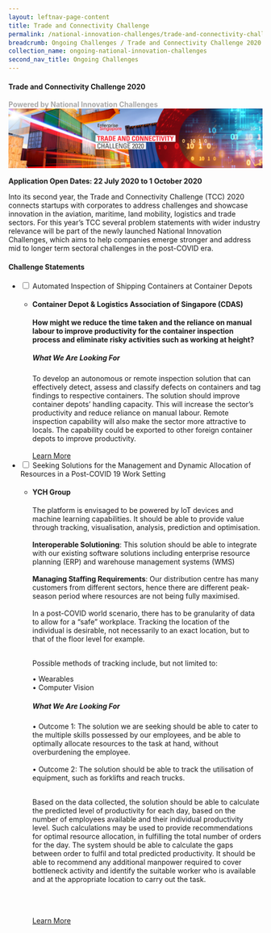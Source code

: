```yaml
---
layout: leftnav-page-content
title: Trade and Connectivity Challenge
permalink: /national-innovation-challenges/trade-and-connectivity-challenge-2020
breadcrumb: Ongoing Challenges / Trade and Connectivity Challenge 2020
collection_name: ongoing-national-innovation-challenges
second_nav_title: Ongoing Challenges
---
```

#### Trade and Connectivity Challenge 2020
<font color="#a9a9a9"><b>Powered by National Innovation Challenges</b></font>
[![1](/images/tcc2020_banner.jpg)](http://tradeandconnectivity.innovation-challenge.sg)

**Application Open Dates: 22 July 2020 to 1 October 2020**<br>

Into its second year, the Trade and Connectivity Challenge (TCC) 2020 connects startups with corporates to address challenges and showcase innovation in the aviation, maritime, land mobility, logistics and trade sectors. For this year’s TCC  several problem statements with wider industry relevance will be part of the newly launched National Innovation Challenges, which aims to help companies emerge stronger and address mid to longer term sectoral challenges in the post-COVID era. 

<!-- start of wrapper div -->
<!-- start of first drop down box -->
<div id="wrapper"> 
  <h4> Challenge Statements</h4>
<ul>
  <li>
    <input type="checkbox" id="list-item-1">
    <label for="list-item-1" class="first">Automated Inspection of Shipping Containers at Container Depots</label>
        <ul>
          <li><b><h4>Container Depot & Logistics Association of Singapore (CDAS)</h4>How might we reduce the time taken and the reliance on manual labour to improve productivity for the container inspection process and eliminate risky activities such as working at height?</b>
            <h5>What We Are Looking For</h5>
To develop an autonomous or remote inspection solution that can effectively detect, assess and classify defects on containers and tag findings to respective containers. The solution should improve container depots’ handling capacity. This will increase the sector’s productivity and reduce reliance on manual labour. Remote inspection capability will also make the sector more attractive to locals. The capability could be exported to other foreign container depots to improve productivity.
<br><br>
<a href="http://tradeandconnectivity.innovation-challenge.sg" target="_blank" >Learn More</a>
      </li>
     </ul>
   </li>
<!-- end of first drop down box -->
<!-- start of first drop down box -->
    <li>
    <input type="checkbox" id="list-item-2">
    <label for="list-item-2">Seeking Solutions for the Management and Dynamic Allocation of Resources in a Post-COVID 19 Work Setting</label>
      <ul>
        <li><b><h4>YCH Group</h4></b>
      The platform is envisaged to be powered by IoT devices and machine learning capabilities. It should be able to provide value through tracking, visualisation, analysis, prediction and optimisation.<br><br>
          <b>Interoperable Solutioning</b>: This solution should be able to integrate with our existing software solutions including enterprise resource planning (ERP) and warehouse management systems (WMS)<br><br>
          <b>Managing Staffing Requirements</b>: Our distribution centre has many customers from different sectors, hence there are different peak-season period where resources are not being fully maximised.<br><br>In a post-COVID world scenario, there has to be granularity of data to allow for a “safe” workplace. Tracking the location of the individual is desirable, not necessarily to an exact location, but to that of the floor level for example.<br><br>
      
Possible methods of tracking include, but not limited to:<br>

• Wearables<Br>
• Computer Vision<br>

  

<h5>What We Are Looking For</h5>
•	Outcome 1: The solution we are seeking should be able to cater to the multiple skills possessed by our employees, and be able to optimally allocate resources to the task at hand, without overburdening the employee.<br><br>
•	Outcome 2: The solution should be able to track the utilisation of equipment, such as forklifts and reach trucks.<br><br>
      
Based on the data collected, the solution should be able to calculate the predicted level of productivity for each day, based on the number of employees available and their individual productivity level. Such calculations may be used to provide recommendations for optimal resource allocation, in fulfilling the total number of orders for the day.
The system should be able to calculate the gaps between order to fulfil and total predicted productivity. It should be able to recommend any additional manpower required to cover bottleneck activity and identify the suitable worker who is available and at the appropriate location to carry out the task.
<br><br>

<br><br>
<a href="http://tradeandconnectivity.innovation-challenge.sg" target="_blank" >Learn More</a>
        </li>
      </ul>
    </li>
<!-- end of second drop down box -->
  </ul>
</div>
<!-- end of wrapper div -->
